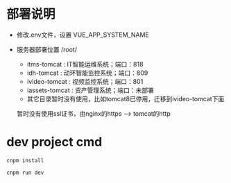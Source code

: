 # 部署说明

* 修改.env文件，设置 VUE_APP_SYSTEM_NAME

* 服务器部署位置 /root/

    * itms-tomcat : IT智能运维系统；端口：818
    * idh-tomcat : 动环智能监控系统；端口：809
    * ivideo-tomcat : 视频监控系统；端口：801
    * iassets-tomcat : 资产管理系统；端口：未部署
    * 其它目录暂时没有使用，比如tomcat8已停用，迁移到ivideo-tomcat下面

    暂时没有使用ssl证书，由nginx的https --> tomcat的http



# dev project cmd 
    cnpm install 

    cnpm run dev
